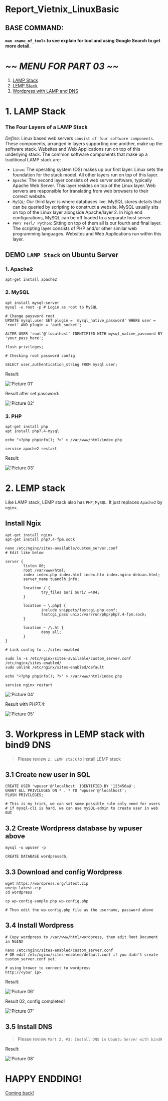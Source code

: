 # Report_Vietnix_LinuxBasic

## BASE COMMAND:
#### `man <name_of_tool>` to see explain for tool and using Google Search to get more detail.

# *~~ MENU FOR PART 03 ~~*

1. <a href='#1'>LAMP Stack</a>
1. <a href='#2'>LEMP Stack</a>
1. <a href='#3'>Wordpress with LAMP and DNS</a>

<div id='1'></div>

# 1. LAMP Stack

### The Four Layers of a LAMP Stack

*Define:* Linux based web servers `consist of four software components`. These components, arranged in layers supporting one another, make up the software stack. Websites and Web Applications run on top of this underlying stack. The common software components that make up a traditional LAMP stack are:

* `Linux`: The operating system (OS) makes up our first layer. Linux sets the foundation for the stack model. All other layers run on top of this layer.
* `Apache`: The second layer consists of web server software, typically Apache Web Server. This layer resides on top of the Linux layer. Web servers are responsible for translating from web browsers to their correct website.
* `MySQL`: Our third layer is where databases live. MySQL stores details that can be queried by scripting to construct a website. MySQL usually sits on top of the Linux layer alongside Apache/layer 2. In high end configurations, MySQL can be off loaded to a separate host server.
* `PHP/ Perl/ Python`: Sitting on top of them all is our fourth and final layer. The scripting layer consists of PHP and/or other similar web programming languages. Websites and Web Applications run within this layer.


## DEMO `LAMP Stack` on Ubuntu Server

### 1. Apache2

```
apt-get install apache2
```

### 2. MySQL

```
apt install mysql-server
mysql -u root -p # Login as root to MySQL

# Change password root
UPDATE mysql.user SET plugin = 'mysql_native_password' WHERE user = 'root' AND plugin = 'auth_socket';

ALTER USER 'root'@'localhost' IDENTIFIED WITH mysql_native_password BY 'your_pass_here';

flush privileges;

# Checking root password config

SELECT user,authentication_string FROM mysql.user;

```

Result: 

!['Picture 01'](src/01.png)

Result after set password:

!['Picture 02'](src/02.png)

### 3. PHP

```
apt-get install php
apt install php7.4-mysql

echo "<?php phpinfo(); ?>" > /var/www/html/index.php

service apache2 restart
```

Result:

!['Picture 03'](src/03.png)

<div id='2'></div>

# 2. LEMP stack

Like LAMP stack, LEMP stack also has `PHP`, `MySQL`. It just replaces `Apache2` by `nginx`.

## Install Ngix

```
apt-get install nginx
apt-get install php7.4-fpm.sock

nano /etc/nginx/sites-available/custom_server.conf
# Edit like below

server {
        listen 80;
        root /var/www/html;
        index index.php index.html index.htm index.nginx-debian.html;
        server_name tuandlh.info;

        location / {
                try_files $uri $uri/ =404;
        }

        location ~ \.php$ {
                include snippets/fastcgi-php.conf;
                fastcgi_pass unix:/var/run/php/php7.4-fpm.sock;
        }

        location ~ /\.ht {
                deny all;
        }
}

# Link config to ../sites-enabled

sudo ln -s /etc/nginx/sites-available/custom_server.conf /etc/nginx/sites-enabled/
sudo unlink /etc/nginx/sites-enabled/default

echo "<?php phpinfo(); ?>" > /var/www/html/index.php

service nginx restart
```

!['Picture 04'](src/04.png)

Result with PHP7.4:

!['Picture 05'](src/05.png)

<div id='3'></div>

# 3. Workpress in LEMP stack with bind9 DNS

> Please review `2. LEMP stack` to install LEMP stack

## 3.1 Create new user in SQL

```
CREATE USER 'wpuser'@'localhost' IDENTIFIED BY '123456a@';
GRANT ALL PRIVILEGES ON * . * TO 'wpuser'@'localhost';
FLUSH PRIVILEGES;

# This is my trick, we can set some possible rule only need for users
# if mysql-cli is hard, we can use mySQL-admin to create user in web GUI
```

## 3.2 Create Wordpress database by wpuser above

```
mysql -u wpuser -p

CREATE DATABASE wordpressdb; 
```

## 3.3 Download and config Wordpress

```
wget https://wordpress.org/latest.zip
unzip latest.zip
cd wordpress

cp wp-config-sample.php wp-config.php

# Then edit the wp-config.php file as the username, password above
```

## 3.4 Install Wordpress

```
# Copy wordpress to /var/www/html/wordpress, then edit Root Document in NGINX

nano /etc/nginx/sites-enabled/custom_server.conf
# OR edit /etc/nginx/sites-enabled/default.conf if you didn't create custom_server.conf yet.

# using brower to connect to wordpress
http://<your ip>
```

Result: 

!['Picture 06'](src/06.png)

Result 02, config completed!

!['Picture 07'](src/07.png)

## 3.5 Install DNS

> Please review `Part 2, #3: Install DNS in Ubuntu Server with bind9`

Result:

!['Picture 08'](src/08.png)

# HAPPY ENDDING!

<a href='../README.md'>Coming back!</a>